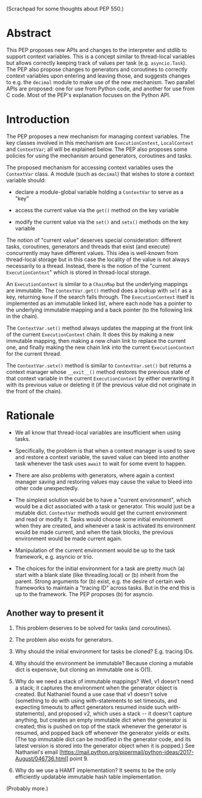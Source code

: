 (Scrachpad for some thoughts about PEP 550.)

Abstract
========

This PEP proposes new APIs and changes to the interpreter and stdlib
to support context variables.  This is a concept similar to
thread-local variables but allows correctly keeping track of values
per task (e.g. ``asyncio.Task``).  The PEP also propose changes to
generators and coroutines to correctly context variables upon entering
and leaving those, and suggests changes to e.g. the ``decimal`` module
to make use of the new mechanism.  Two parallel APIs are proposed: one
for use from Python code, and another for use from C code.  Most of
the PEP's explanation focuses on the Python API.

Introduction
============

The PEP proposes a new mechanism for managing context variables.  The
key classes involved in this mechanism are ``ExecutionContext``,
``LocalContext`` and ``ContextVar``; all will be explained below.  The
PEP also proposes some policies for using the mechanism around
generators, coroutines and tasks.

The proposed mechanism for accessing context variables uses the
``ContextVar`` class.  A module (such as ``decimal``) that wishes to
store a context variable should:

- declare a module-global variable holding a ``ContextVar`` to serve
  as a "key"

- access the current value via the ``get()`` method on the key
  variable

- modify the current value via the ``set()`` and ``setx()`` methods on
  the key variable

The notion of "current value" deserves special consideration:
different tasks, coroutines, generators and threads that exist (and
execute) concurrently may have different values.  This idea is
well-known from thread-local storage but in this case the locality of
the value is not always necessarily to a thread.  Instead, there is
the notion of the "current ``ExecutionContext``" which is stored in
thread-local storage.

An ``ExecutionContext`` is similar to a ``ChainMap`` but the
underlying mappings are immutable.  The ``ContextVar.get()`` method
does a lookup with ``self`` as a key, returning ``None`` if the search
falls through.  The ``ExecutionContext`` itself is implemented as an
immutable linked list, where each node has a pointer to the underlying
immutable mapping and a back pointer (to the following link in the
chain).

The ``ContextVar.set()`` method always updates the mapping at the
front link of the current ``ExecutionContext`` chain.  It does this by
making a new immutable mapping, then making a new chain link to
replace the current one, and finally making the new chain link into
the current ``ExecutionContext`` for the current thread.

The ``ContextVar.setx()`` method is similar to ``ContextVar.set()``
but returns a context manager whose ``__exit__()`` method restores the
previous state of that context variable in the current
``ExecutionContext`` by either overwriting it with its previous value
or deleting it (if the previous value did not originate in the front
of the chain).

Rationale
=========

- We all know that thread-local variables are insufficient when using
  tasks.

- Specifically, the problem is that when a context manager is used to
  save and restore a context variable, the saved value can bleed into
  another task whenever the task uses ``await`` to wait for some event
  to happen.

- There are also problems with generators, where again a context
  manager saving and restoring values may cause the value to bleed
  into other code unexpectedly.

- The simplest solution would be to have a "current environment",
  which would be a dict associated with a task or generator.  This
  would just be a mutable dict.  ``ContextVar`` methods would get the
  current environment and read or modify it.  Tasks would choose some
  initial environment when they are created, and whenever a task is
  activated its environment would be made current, and when the task
  blocks, the previous environment would be made current again.

- Manipulation of the current environment would be up to the task
  framework, e.g. asyncio or trio.

- The choices for the initial environment for a task are pretty much
  (a) start with a blank slate (like threading.local) or (b) inherit
  from the parent.  Strong arguments for (b) exist, e.g. the desire of
  certain web frameworks to maintain a "tracing ID" across tasks.  But
  in the end this is up to the framework.  The PEP proposes (b) for
  asyncio.

Another way to present it
-------------------------

1. This problem deserves to be solved for tasks (and coroutines).

2. The problem also exists for generators.

3. Why should the initial environment for tasks be cloned?
   E.g. tracing IDs.

4. Why should the environment be immutable?  Because cloning a mutable
   dict is expensive, but cloning an immutable one is O(1).

5. Why do we need a stack of immutable mappings?  Well, v1 doesn't
   need a stack; it captures the environment when the generator object
   is created.  But Nathaniel found a use case that v1 doesn't solve
   (something to do with using with-statements to set timeouts, and
   expecting timeouts to affect generators resumed inside such
   with-statements), and proposed v2, which uses a stack -- it doesn't
   capture anything, but creates an empty immutable dict when the
   generator is created; this is pushed on top of the stack whenever
   the generator is resumed, and popped back off whenever the
   generator yields or exits.  (The top immutable dict can be modified
   in the generator code, and its latest version is stored into the
   generator object when it is popped.)  See Nathaniel's email
   [https://mail.python.org/pipermail/python-ideas/2017-August/046736.html]
   point 9.

6. Why do we use a HAMT implementation?  It seems to be the only
   efficiently updatable immutable hash table implementation.

(Probably more.)
